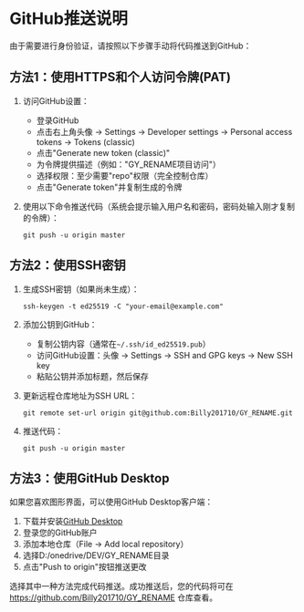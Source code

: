 # GitHub推送说明

由于需要进行身份验证，请按照以下步骤手动将代码推送到GitHub：

## 方法1：使用HTTPS和个人访问令牌(PAT)

1. 访问GitHub设置：
   - 登录GitHub
   - 点击右上角头像 -> Settings -> Developer settings -> Personal access tokens -> Tokens (classic)
   - 点击"Generate new token (classic)"
   - 为令牌提供描述（例如："GY_RENAME项目访问"）
   - 选择权限：至少需要"repo"权限（完全控制仓库）
   - 点击"Generate token"并复制生成的令牌

2. 使用以下命令推送代码（系统会提示输入用户名和密码，密码处输入刚才复制的令牌）：
   ```
   git push -u origin master
   ```

## 方法2：使用SSH密钥

1. 生成SSH密钥（如果尚未生成）：
   ```
   ssh-keygen -t ed25519 -C "your-email@example.com"
   ```

2. 添加公钥到GitHub：
   - 复制公钥内容（通常在`~/.ssh/id_ed25519.pub`）
   - 访问GitHub设置：头像 -> Settings -> SSH and GPG keys -> New SSH key
   - 粘贴公钥并添加标题，然后保存

3. 更新远程仓库地址为SSH URL：
   ```
   git remote set-url origin git@github.com:Billy201710/GY_RENAME.git
   ```

4. 推送代码：
   ```
   git push -u origin master
   ```

## 方法3：使用GitHub Desktop

如果您喜欢图形界面，可以使用GitHub Desktop客户端：

1. 下载并安装[GitHub Desktop](https://desktop.github.com/)
2. 登录您的GitHub账户
3. 添加本地仓库（File -> Add local repository）
4. 选择D:/onedrive/DEV/GY_RENAME目录
5. 点击"Push to origin"按钮推送更改

选择其中一种方法完成代码推送。成功推送后，您的代码将可在 https://github.com/Billy201710/GY_RENAME 仓库查看。